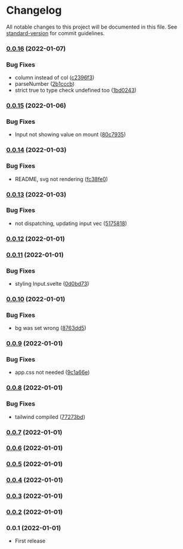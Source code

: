 # Changelog

All notable changes to this project will be documented in this file. See [standard-version](https://github.com/conventional-changelog/standard-version) for commit guidelines.

### [0.0.16](https://github.com/esoteloferry/matrix-algebra-svelte/compare/v0.0.15...v0.0.16) (2022-01-07)


### Bug Fixes

* column instead of col ([c2396f3](https://github.com/esoteloferry/matrix-algebra-svelte/commit/c2396f39a98053041f06fad3ca14cd063a565099))
* parseNumber ([2b1cccb](https://github.com/esoteloferry/matrix-algebra-svelte/commit/2b1cccbbefbadf15493364527428c5bc6985bb65))
* strict true to type check undefined too ([1bd0243](https://github.com/esoteloferry/matrix-algebra-svelte/commit/1bd0243d27d3cd51331ad7d84dfb9d05d252f6ae))

### [0.0.15](https://github.com/esoteloferry/matrix-algebra-svelte/compare/v0.0.14...v0.0.15) (2022-01-06)

### Bug Fixes

- Input not showing value on mount ([80c7935](https://github.com/esoteloferry/matrix-algebra-svelte/commit/80c79355d4433da7d4d834ed66db7ed4bd2e11ff))

### [0.0.14](https://github.com/esoteloferry/matrix-algebra-svelte/compare/v0.0.13...v0.0.14) (2022-01-03)

### Bug Fixes

- README, svg not rendering ([fc38fe0](https://github.com/esoteloferry/matrix-algebra-svelte/commit/fc38fe0db86c3a5a5ce914c5e168c816ef82ca67))

### [0.0.13](https://github.com/esoteloferry/matrix-algebra-svelte/compare/v0.0.12...v0.0.13) (2022-01-03)

### Bug Fixes

- not dispatching, updating input vec ([5175818](https://github.com/esoteloferry/matrix-algebra-svelte/commit/51758186babff3b488ee7b942503e0cf56c63526))

### [0.0.12](https://github.com/esoteloferry/matrix-algebra-svelte/compare/v0.0.11...v0.0.12) (2022-01-01)

### [0.0.11](https://github.com/esoteloferry/matrix-algebra-svelte/compare/v0.0.10...v0.0.11) (2022-01-01)

### Bug Fixes

- styling Input.svelte ([0d0bd73](https://github.com/esoteloferry/matrix-algebra-svelte/commit/0d0bd73f9fbeea8d5f782bb4115b94e68db8ce5f))

### [0.0.10](https://github.com/esoteloferry/matrix-algebra-svelte/compare/v0.0.9...v0.0.10) (2022-01-01)

### Bug Fixes

- bg was set wrong ([8763dd5](https://github.com/esoteloferry/matrix-algebra-svelte/commit/8763dd5d3bd28bb1e42415c3f983d9a85888d131))

### [0.0.9](https://github.com/esoteloferry/matrix-algebra-svelte/compare/v0.0.8...v0.0.9) (2022-01-01)

### Bug Fixes

- app.css not needed ([9c1a66e](https://github.com/esoteloferry/matrix-algebra-svelte/commit/9c1a66e07c3d773116985eb367141b7229cd12f7))

### [0.0.8](https://github.com/esoteloferry/matrix-algebra-svelte/compare/v0.0.7...v0.0.8) (2022-01-01)

### Bug Fixes

- tailwind compiled ([77273bd](https://github.com/esoteloferry/matrix-algebra-svelte/commit/77273bdbbfa14bbe3a2f2b330a2558e94d7c0e68))

### [0.0.7](https://github.com/esoteloferry/matrix-algebra-svelte/compare/v0.0.6...v0.0.7) (2022-01-01)

### [0.0.6](https://github.com/esoteloferry/matrix-algebra-svelte/compare/v0.0.5...v0.0.6) (2022-01-01)

### [0.0.5](https://github.com/esoteloferry/matrix-algebra-svelte/compare/v0.0.4...v0.0.5) (2022-01-01)

### [0.0.4](https://github.com/esoteloferry/matrix-algebra-svelte/compare/v0.0.3...v0.0.4) (2022-01-01)

### [0.0.3](https://github.com/esoteloferry/matrix-algebra-svelte/compare/v0.0.2...v0.0.3) (2022-01-01)

### [0.0.2](https://github.com/esoteloferry/matrix_algebra/compare/v0.0.1...v0.0.2) (2022-01-01)

### 0.0.1 (2022-01-01)

- First release
